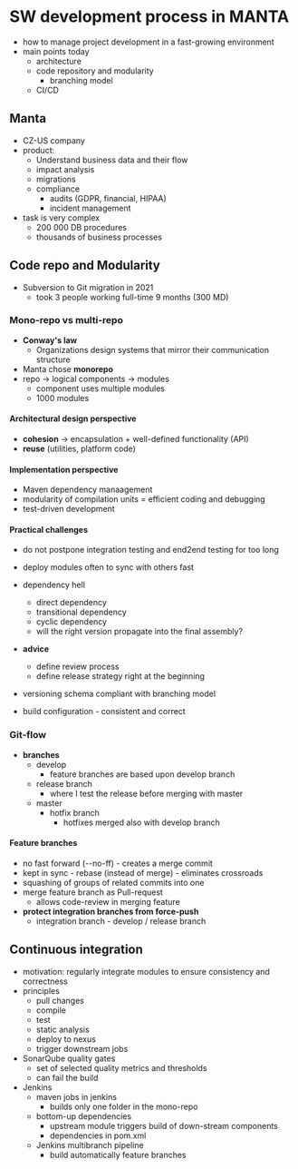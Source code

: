 # SW development process in MANTA
- how to manage project development in a fast-growing environment
- main points today
	- architecture
	- code repository and modularity
		- branching model
	- CI/CD

## Manta
- CZ-US company
- product: 
	- Understand business data and their flow
	- impact analysis
	- migrations
	- compliance
		- audits (GDPR, financial, HIPAA)
		- incident management
- task is very complex
	- 200 000 DB procedures
	- thousands of business processes
	
	
## Code repo and Modularity
- Subversion to Git migration in 2021
	- took 3 people working full-time 9 months (300 MD)
	
### Mono-repo vs multi-repo
- **Conway's law**
	- Organizations design systems that mirror their communication structure
- Manta chose **monorepo**
- repo -> logical components -> modules
	- component uses multiple modules
	- 1000 modules

#### Architectural design perspective
-  **cohesion** -> encapsulation + well-defined functionality (API)
- **reuse** (utilities, platform code)

#### Implementation perspective
- Maven dependency manaagement
- modularity of compilation units = efficient coding and debugging
- test-driven development

#### Practical challenges
- do not postpone integration testing and end2end testing for too long
- deploy modules often to sync with others fast
- dependency hell
	- direct dependency
	- transitional dependency
	- cyclic dependency
	- will the right version propagate into the final assembly?

- **advice**
	- define review process
	- define release strategy right at the beginning

- versioning schema compliant with branching model
- build configuration - consistent and correct


### Git-flow
- **branches**
	- develop
		- feature branches are based  upon develop branch
	- release branch
		- where I test the release before merging with master
	- master
		- hotfix branch 
			- hotfixes merged also with develop branch
			
#### Feature branches
- no fast forward (--no-ff) - creates a merge commit
- kept in sync - rebase (instead of merge) - eliminates crossroads
- squashing of groups of related commits into one
- merge feature branch as Pull-request 
	- allows code-review in merging feature
- **protect integration branches from force-push**
	- integration branch - develop / release branch

## Continuous integration
- motivation: regularly integrate modules to ensure consistency and correctness
- principles
	- pull changes
	- compile
	- test
	- static analysis
	- deploy to nexus
	- trigger downstream jobs
- SonarQube quality gates
	- set of selected quality metrics and thresholds
	- can fail the build
- Jenkins
	- maven jobs in jenkins
		- builds only one folder in the mono-repo
	- bottom-up dependencies
		- upstream module triggers build of down-stream components
		- dependencies in pom.xml
	- Jenkins multibranch pipeline
		- build automatically feature branches

 
 
